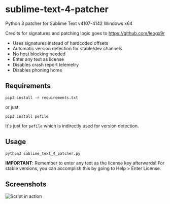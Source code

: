 # sublime-text-4-patcher
Python 3 patcher for Sublime Text v4107-4142 Windows x64

Credits for signatures and patching logic goes to https://github.com/leogx9r

- Uses signatures instead of hardcoded offsets
- Automatic version detection for stable/dev channels
- No host blocking needed
- Enter any text as license
- Disables crash report telemetry
- Disables phoning home

## Requirements

```pip3 install -r requirements.txt```

or just

```pip3 install pefile```

It's just for `pefile` which is indirectly used for version detection.

## Usage

```python3 sublime_text_4_patcher.py```

**IMPORTANT**: Remember to enter any text as the license key afterwards! For stable versions, you can accomplish this by going to Help > Enter License. 

## Screenshots

![Script in action](https://user-images.githubusercontent.com/16717153/147089101-ada1e8fe-e101-47f1-8548-1f7f6dfaa85d.png)
